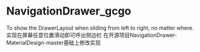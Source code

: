 # NavigationDrawer_gcgo
To show the DrawerLayout when sliding from left to right, no matter where. 实现在屏幕任意位置滑动即可呼出侧边栏 在开源项目NavigationDrawer-MaterialDesign-master基础上修改实现
